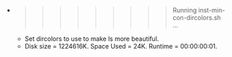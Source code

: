 * >>>>>>>>> Running inst-min-con-dircolors.sh ...
  * Set dircolors to use  to make ls more beautiful.
  * Disk size = 1224616K. Space Used = 24K. Runtime = 00:00:00:01.
